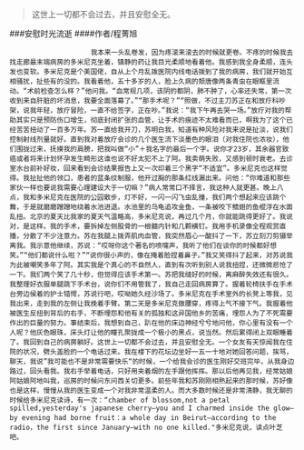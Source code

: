 > 这世上一切都不会过去，并且安慰全无。

###安慰时光流逝
####作者/程菁旭

						我本来一头乱卷发，因为疼滚来滚去的时候就更卷。不疼的时候我去找走廊最末端病房的多米尼克坐着，镇静的药让我目光柔顺地看着他。我感到我全身柔顺，连头发也变软。多米尼克是个美国佬，自从上个月乱拨医院内线电话拨到了我的病房，我们就开始互相骚扰，扯些有的没的。我看着他，五十多岁的人，脸上久病的颓唐像两条青虫在眼眶里流动。“术前检查怎么样？”他问我。“血常规几项，该阴的都阴，肺不肿了，心率还失常，第一次收到来自肝脏的坏消息，我要全面落幕了。”“那手术呢？”“照做，不过主刀苏正在和放疗科吵架，说我年轻，放疗冒险，一直不给签字，正在吵。”我说：“我下午再去哭一场。”放疗对我的帮助其实只是预防伤口增生，彻底封闭扩张的血管，让手术的痕迹不太难看而已，啊我为了这个已经苦苦扭动了一百多万年。苏一直给我开刀，苏明白我，知道有种风险对我来说是扯淡，说我们控制射线剂量就好。直到我对着放疗会诊的几个医生流下淡墨色的眼泪（对我住院也浓妆），他们围拢过来，抚摸我的肩膀，把我叫做“小”＋我名字的最后一个字。说你才23岁，其余器官致癌或者将来计划怀孕发生畸形这谁也说不好太犯不上了阿。我卖萌失败，又感到顿时衰老。去诊室水台前补好妆，回来看到会诊结果报告上又一次印着三个黑字“不适宜”。多米尼克也这样觉得。我扯扯他的领口，患者的蓝条纹制服，他开过胸的那条红线漏出来。问他：“你难道和那些家伙一样也要说我需要心理建设大于一切嘛？”病人常常口不择言，我这种人就更甚。晚上八点，我和多米尼克在医院的公园散步，灯不好，一闪一闪飞虫乱撞，我们两个想起来应该跳个舞，于是就磨磨蹭蹭地绕着水池进退。水池里的乌龟追攻金鱼，一条被咬下鳍翅的鱼棍浮在水面乱扭。北京的夏天比我家的夏天气温略高，多米尼克说，再过几个月，你就能跳得更好了。我说对，是这样。我的手术，要拆掉左侧股骨的一根髓内针和几颗横钉。我用手机录像全程观赏直播，分散了不少注意力。苏在我腿上拨弄肌肉血管，我突然眉心一酸抖了一下，苏立刻刀剪镊举离我。我示意他继续，苏说：“哎呀你这个著名的喷嚏声，我听了他们在谈你的时候都好想笑。”“他们都说什么啦？”“说你很小声的，像在掩着脸捏着鼻子。”我又笑得抖了起来，对苏说我为此被嘲笑多年了阿。其实我是个真心的不自然人，直到有次听到别人说我扭捏，还微微悲怆了一下。我们两个笑了几十秒，但觉得应该手术第一。苏把我缝好的时候，离麻醉失效还有很久。我整理好衣服单腿跳下手术台，说你们不用管我了，我自己走回病房算了。握着轮椅扶手在手术台旁边侯着的护士错愕，苏说行吧，哎呦她久经沙场了。多米尼克在手术室外的长凳上等我，见我出来，走到我的左侧让我挽着手臂。第二天是多米尼克做腰穿，疼得上气不接下气。我握着他被医生反扭到背后的右手，不断埋怨和他有关的孤独和这异国他乡的苦痛，埋怨人为了不死需要作出的巨量的努力。事结束后，我想到自己，趴在他的床边神经兮兮地问他，你心里有没有一个人呢？他灰色眼珠，床头灯让他的瞳孔聚拢成一个极小的黑点，说当然。然后累得闭上双眼睡着了。我回到自己的病房躺好。这世上一切都不会过去，并且安慰全无。一个女友有天惊闻我在住院的状况，劈头盖脸的一个电话过来。我在楼下的花坛边坐好一五一十地对她回答问题，挨骂，聊天，我说”我可能也不是非常需要快乐“的时候，一个给我会诊的医生刚好交班完毕，从我身边路过，回头看我。我右手举着电话，只好用夹着烟的左手跟他挥挥。那以后他再见我，经常姑娘阿姑娘阿地叫我，巡房的时候问东问西关切更多。前些年我和苏刚刚相熟起来的那时候，苏好像也是这样，慢慢从我的医生变成一个对我非常温柔的人。而大多数时候还是非常清静，我无聊的时候给多米尼克读诗，有一次：“chamber of blossom,not a petal spilled,yesterday's japanese cherry—you and I charmed inside the glow—by evening had borne fruit：a whole day in Beirut—according to the radio，the first since January—with no one killed."多米尼克说，读点叶芝吧。			  		